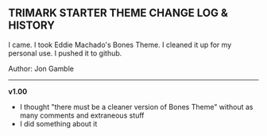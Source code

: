 ## TRIMARK STARTER THEME CHANGE LOG & HISTORY

I came. I took Eddie Machado's Bones Theme. I cleaned it up for my personal use. I pushed it to github.

Author: Jon Gamble

*******************************************************************

**v1.00**
- I thought "there must be a cleaner version of Bones Theme" without as many comments and extraneous stuff
- I did something about it